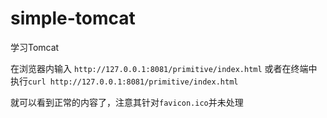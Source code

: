 # simple-tomcat
学习Tomcat


在浏览器内输入 `http://127.0.0.1:8081/primitive/index.html` 
或者在终端中执行`curl http://127.0.0.1:8081/primitive/index.html`

就可以看到正常的内容了，注意其针对`favicon.ico`并未处理

